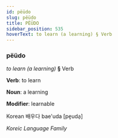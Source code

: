 ```yaml
---
id: pëüdo
slug: pëüdo
title: PËÜDO
sidebar_position: 535
hoverText: to learn (a learning) § Verb
---
```


### pëüdo

*to learn (a learning)* **§** Verb

**Verb**: to learn

**Noun**: a learning

**Modifier**: learnable

Korean 배우다 bae'uda [pe̞uda̠]

*Koreic Language Family*